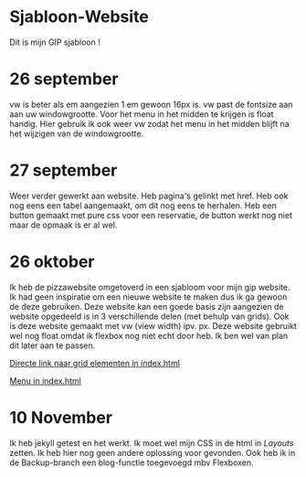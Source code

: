 # Sjabloon-Website

Dit is mijn GIP sjabloon !

# 26 september

vw is beter als em aangezien 1 em gewoon 16px is. vw past de fontsize aan aan uw windowgrootte.
Voor het menu in het midden te krijgen is float handig. Hier gebruik ik ook weer vw zodat het menu in het midden blijft na het wijzigen van de windowgrootte.

# 27 september

Weer verder gewerkt aan website. Heb pagina's gelinkt met href.
Heb ook nog eens een tabel aangemaakt, om dit nog eens te herhalen.
Heb een button gemaakt met pure css voor een reservatie, de button werkt nog niet maar de opmaak is er al wel.

# 26 oktober

Ik heb de pizzawebsite omgetoverd in een sjabloom voor mijn gip website. Ik had geen inspiratie om een nieuwe website te maken
dus ik ga gewoon de deze gebruiken.
Deze website kan een goede basis zijn aangezien de website opgedeeld is in 3 verschillende delen (met behulp van grids).
Ook is deze website gemaakt met vw (view width) ipv. px.
Deze website gebruikt wel nog float omdat ik flexbox nog niet echt door heb. Ik ben wel van plan dit later aan te passen.

 
[Directe link naar grid elementen in index.html](https://github.com/SanderB-immalle/SjabloonWebsite/blob/c41004995e3e16f474aefca83b50f745b7edcedc/index.html#L21-L45)

[Menu in index.html](https://github.com/SanderB-immalle/SjabloonWebsite/blob/c41004995e3e16f474aefca83b50f745b7edcedc/index.html#L12-L20)

# 10 November

Ik heb jekyll getest en het werkt. Ik moet wel mijn CSS in de html in _Layouts_ zetten. Ik heb hier nog geen andere oplossing voor gevonden. Ook heb ik in de Backup-branch een blog-functie toegevoegd mbv Flexboxen.
